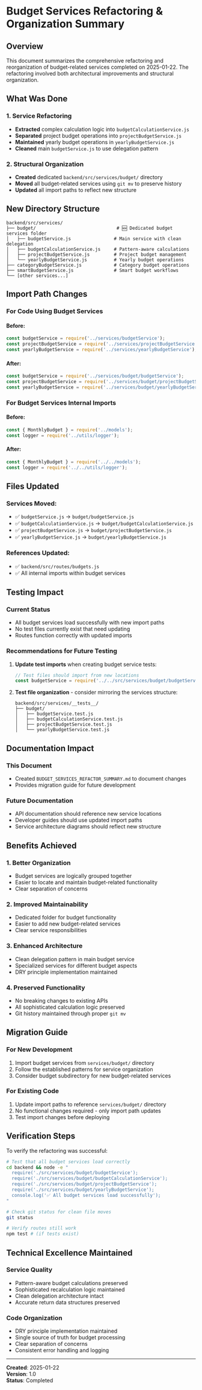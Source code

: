 # Budget Services Refactoring & Organization Summary

## Overview
This document summarizes the comprehensive refactoring and reorganization of budget-related services completed on 2025-01-22. The refactoring involved both architectural improvements and structural organization.

## What Was Done

### 1. Service Refactoring
- **Extracted** complex calculation logic into `budgetCalculationService.js`
- **Separated** project budget operations into `projectBudgetService.js`
- **Maintained** yearly budget operations in `yearlyBudgetService.js`
- **Cleaned** main `budgetService.js` to use delegation pattern

### 2. Structural Organization
- **Created** dedicated `backend/src/services/budget/` directory
- **Moved** all budget-related services using `git mv` to preserve history
- **Updated** all import paths to reflect new structure

## New Directory Structure

```
backend/src/services/
├── budget/                              # 🆕 Dedicated budget services folder
│   ├── budgetService.js                # Main service with clean delegation
│   ├── budgetCalculationService.js     # Pattern-aware calculations
│   ├── projectBudgetService.js         # Project budget management  
│   └── yearlyBudgetService.js          # Yearly budget operations
├── categoryBudgetService.js            # Category budget operations
├── smartBudgetService.js               # Smart budget workflows
└── [other services...]
```

## Import Path Changes

### For Code Using Budget Services

#### Before:
```javascript
const budgetService = require('../services/budgetService');
const projectBudgetService = require('../services/projectBudgetService');
const yearlyBudgetService = require('../services/yearlyBudgetService');
```

#### After:
```javascript
const budgetService = require('../services/budget/budgetService');
const projectBudgetService = require('../services/budget/projectBudgetService');
const yearlyBudgetService = require('../services/budget/yearlyBudgetService');
```

### For Budget Services Internal Imports

#### Before:
```javascript
const { MonthlyBudget } = require('../models');
const logger = require('../utils/logger');
```

#### After:
```javascript
const { MonthlyBudget } = require('../../models');
const logger = require('../../utils/logger');
```

## Files Updated

### Services Moved:
- ✅ `budgetService.js` → `budget/budgetService.js`
- ✅ `budgetCalculationService.js` → `budget/budgetCalculationService.js`
- ✅ `projectBudgetService.js` → `budget/projectBudgetService.js`
- ✅ `yearlyBudgetService.js` → `budget/yearlyBudgetService.js`

### References Updated:
- ✅ `backend/src/routes/budgets.js`
- ✅ All internal imports within budget services

## Testing Impact

### Current Status
- All budget services load successfully with new import paths
- No test files currently exist that need updating
- Routes function correctly with updated imports

### Recommendations for Future Testing

1. **Update test imports** when creating budget service tests:
   ```javascript
   // Test files should import from new locations
   const budgetService = require('../../src/services/budget/budgetService');
   ```

2. **Test file organization** - consider mirroring the services structure:
   ```
   backend/src/services/__tests__/
   ├── budget/
   │   ├── budgetService.test.js
   │   ├── budgetCalculationService.test.js
   │   ├── projectBudgetService.test.js
   │   └── yearlyBudgetService.test.js
   ```

## Documentation Impact

### This Document
- Created `BUDGET_SERVICES_REFACTOR_SUMMARY.md` to document changes
- Provides migration guide for future development

### Future Documentation
- API documentation should reference new service locations
- Developer guides should use updated import paths
- Service architecture diagrams should reflect new structure

## Benefits Achieved

### 1. Better Organization
- Budget services are logically grouped together
- Easier to locate and maintain budget-related functionality
- Clear separation of concerns

### 2. Improved Maintainability  
- Dedicated folder for budget functionality
- Easier to add new budget-related services
- Clear service responsibilities

### 3. Enhanced Architecture
- Clean delegation pattern in main budget service
- Specialized services for different budget aspects
- DRY principle implementation maintained

### 4. Preserved Functionality
- No breaking changes to existing APIs
- All sophisticated calculation logic preserved
- Git history maintained through proper `git mv`

## Migration Guide

### For New Development
1. Import budget services from `services/budget/` directory
2. Follow the established patterns for service organization
3. Consider budget subdirectory for new budget-related services

### For Existing Code
1. Update import paths to reference `services/budget/` directory
2. No functional changes required - only import path updates
3. Test import changes before deploying

## Verification Steps

To verify the refactoring was successful:

```bash
# Test that all budget services load correctly
cd backend && node -e "
  require('./src/services/budget/budgetService');
  require('./src/services/budget/budgetCalculationService');
  require('./src/services/budget/projectBudgetService');
  require('./src/services/budget/yearlyBudgetService');
  console.log('✅ All budget services load successfully');
"

# Check git status for clean file moves
git status

# Verify routes still work
npm test # (if tests exist)
```

## Technical Excellence Maintained

### Service Quality
- Pattern-aware budget calculations preserved
- Sophisticated recalculation logic maintained
- Clean delegation architecture intact
- Accurate return data structures preserved

### Code Organization
- DRY principle implementation maintained
- Single source of truth for budget processing
- Clear separation of concerns
- Consistent error handling and logging

---

**Created**: 2025-01-22  
**Version**: 1.0  
**Status**: Completed

